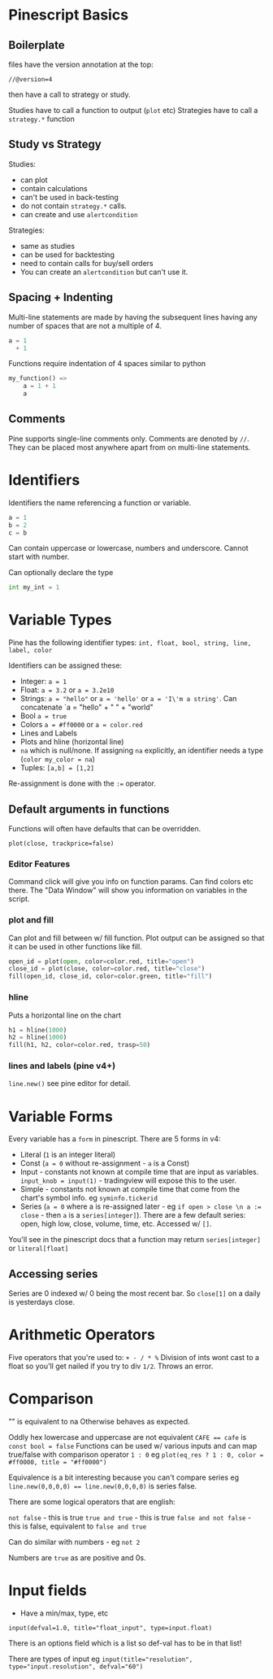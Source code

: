 # Pinescript Basics

## Boilerplate
files have the version annotation at the top:

`//@version=4`

then have a call to strategy or study.

Studies have to call a function to output (`plot` etc)
Strategies have to call a `strategy.*` function 

## Study vs Strategy

Studies:
- can plot
- contain calculations
- can't be used in back-testing
- do not contain `strategy.*` calls.
- can create and use `alertcondition`

Strategies:
- same as studies
- can be used for backtesting
- need to contain calls for buy/sell orders
- You can create an `alertcondition` but can't use it.

## Spacing + Indenting

Multi-line statements are made by having the subsequent lines having any number of spaces that are not a multiple of 4.

```python
a = 1
  + 1
```

Functions require indentation of 4 spaces similar to python

```python
my_function() => 
    a = 1 + 1
    a

```

## Comments 
Pine supports single-line comments only.
Comments are denoted by `//`. They can be placed most anywhere apart from on multi-line statements.

# Identifiers
Identifiers the name referencing a function or variable.

```python
a = 1
b = 2
c = b
```

Can contain uppercase or lowercase, numbers and underscore. Cannot start with number. 

Can optionally declare the type

```python
int my_int = 1
```

# Variable Types
Pine has the following identifier types:
`int, float, bool, string, line, label, color`

Identifiers can be assigned these:
- Integer: `a = 1`
- Float: `a = 3.2` or `a = 3.2e10`
- Strings: `a = "hello"` or `a = 'hello'` or `a = 'I\'m a string'`. Can concatenate `a = "hello" + " " + "world"
- Bool `a = true`
- Colors `a = #ff0000` or `a = color.red`
- Lines and Labels
- Plots and hline (horizontal line)
- `na` which is null/none. If assigning `na` explicitly, an identifier needs a type (`color my_color = na`) 
- Tuples: `[a,b] = [1,2]`

Re-assignment is done with the `:=` operator.

## Default arguments in functions
Functions will often have defaults that can be overridden.

`plot(close, trackprice=false)`

### Editor Features
Command click will give you info on function params. Can find colors etc there.
The "Data Window" will show you information on variables in the script.

### plot and fill
Can plot and fill between w/ fill function.
Plot output can be assigned so that it can be used in other functions like fill.

```python
open_id = plot(open, color=color.red, title="open")
close_id = plot(close, color=color.red, title="close")
fill(open_id, close_id, color=color.green, title="fill")
```

### hline
Puts a horizontal line on the chart

```python
h1 = hline(1000)
h2 = hline(1000)
fill(h1, h2, color=color.red, trasp=50)
```

### lines and labels (pine v4+)
`line.new()` see pine editor for detail.

# Variable Forms
Every variable has a `form` in pinescript. There are 5 forms in v4:

- Literal (`1` is an integer literal)
- Const (`a = 0` without re-assignment - `a` is a Const)
- Input - constants not known at compile time that are input as variables. `input_knob = input(1)` - tradingview will expose this to the user.
- Simple - constants not known at compile time that come from the chart's symbol info. eg `syminfo.tickerid`
- Series (`a = 0` where a is re-assigned later - eg `if open > close \n a := close` - then `a` is a `series[integer]`). There are a few default series: open, high low, close, volume, time, etc. Accessed w/ `[]`.

You'll see in the pinescript docs that a function may return `series[integer]` or `literal[float]`

## Accessing series
Series are 0 indexed w/ 0 being the most recent bar. So `close[1]` on a daily is yesterdays close.

# Arithmetic Operators
Five operators that you're used to: `+ - / * %` 
Division of ints wont cast to a float so you'll get nailed if you try to div `1/2`. Throws an error.

# Comparison
"" is equivalent to na
Otherwise behaves as expected.

Oddly hex lowercase and uppercase are not equivalent `CAFE == cafe` is `const bool = false`
Functions can be used w/ various inputs and can map true/false with comparison operator `1 : 0` eg `plot(eq_res ? 1 : 0, color = #ff0000, title = "#ff0000")`

Equivalence is a bit interesting because you can't compare series eg `line.new(0,0,0,0) == line.new(0,0,0,0)` is series false.

There are some logical operators that are english:

`not false` - this is true
`true and true` - this is true
`false and not false` - this is false, equivalent to `false and true`

Can do similar with numbers - eg `not 2`

Numbers are `true` as are positive and 0s.

# Input fields
- Have a min/max, type, etc

`input(defval=1.0, title="float_input", type=input.float)`

There is an options field which is a list so def-val has to be in that list!

There are types of input eg `input(title="resolution", type="input.resolution", defval="60")`
